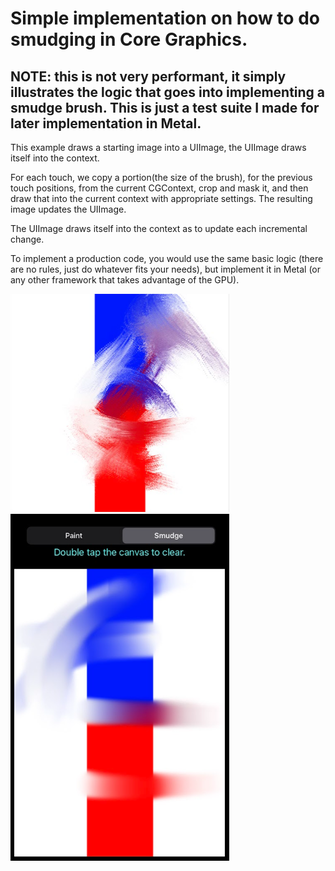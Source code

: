 # Simple implementation on how to do smudging in Core Graphics.

## NOTE: this is not very performant, it simply illustrates the logic that goes into implementing a smudge brush. This is just a test suite I made for later implementation in Metal.

This example draws a starting image into a UIImage, the UIImage draws itself into the context.

For each touch, we copy a portion(the size of the brush), for the previous touch positions, from the current CGContext, crop and mask it, and then draw that into the current context with appropriate settings. The resulting image updates the UIImage.

The UIImage draws itself into the context as to update each incremental change.

To implement a production code, you would use the same basic logic (there are no rules, just do whatever fits your needs), but implement it in Metal (or any other framework that takes advantage of the GPU).

<img src="screenshot3.PNG" width="350"/>
<img src="screenshot2.PNG" width="350"/>


